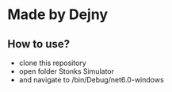 # Made by Dejny
## How to use?
- clone this repository
- open folder Stonks Simulator
- and navigate to /bin/Debug/net6.0-windows
